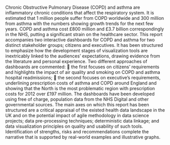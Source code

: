 Chronic Obstructive Pulmonary Disease (COPD) and asthma are inflammatory chronic conditions that affect the respiratory system. It is estimated that 1 million people suffer from COPD worldwide and 300 million from asthma with the numbers showing growth trends for the next few years. COPD and asthma cost £800 million and £3.7 billion correspondingly in the NHS, putting a significant strain on the healthcare sector. 
This report accompanies two interactive dashboards for COPD and asthma for two distinct stakeholder groups; citizens and executives. It has been structured to emphasize how the development stages of visualization tools are inextricably linked to the audiences’ expectations, drawing evidence from the literature and personal experience. 
Two different approaches of dashboards are commented:
	the first focuses on citizens’ requirements and highlights the impact of air quality and smoking on COPD and asthma hospital readmissions; 
	the second focuses on executive’s requirements, underlining prescription costs of asthma and COPD around England and showing that the North is the most problematic region with prescription costs for 2012 over £197 million. 
The dashboards have been developed using free of charge, population data from the NHS Digital and other governmental sources.
The main axes on which this report has been structured are a critical appraisal of the existed health data landscape in the UK and on the potential impact of agile methodology in data science projects; data pre-processing techniques; deterministic data linkage; and data visualization principles on quality and usability of such tools.  
Identification of strengths, risks and recommendations complete the narrative that is supported by real-world examples and illustrative graphs. 
